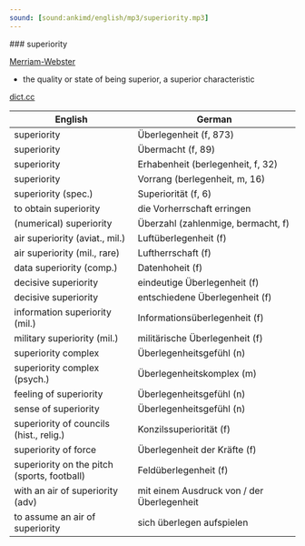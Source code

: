 ```yaml
---
sound: [sound:ankimd/english/mp3/superiority.mp3]
---
```


\### superiority

[Merriam-Webster](https://www.merriam-webster.com/dictionary/superiority)

- the quality or state of being superior, a superior characteristic

[dict.cc](https://www.dict.cc/superiority)

| English        | German       |
| -------------- | ------------ |
| superiority | Überlegenheit (f, 873) |
| superiority | Übermacht (f, 89) |
| superiority | Erhabenheit (berlegenheit, f, 32) |
| superiority | Vorrang (berlegenheit, m, 16) |
| superiority (spec.) | Superiorität (f, 6) |
| to obtain superiority | die Vorherrschaft erringen |
| (numerical) superiority | Überzahl (zahlenmige, bermacht, f) |
| air superiority (aviat., mil.) | Luftüberlegenheit (f) |
| air superiority (mil., rare) | Luftherrschaft (f) |
| data superiority (comp.) | Datenhoheit (f) |
| decisive superiority | eindeutige Überlegenheit (f) |
| decisive superiority | entschiedene Überlegenheit (f) |
| information superiority (mil.) | Informationsüberlegenheit (f) |
| military superiority (mil.) | militärische Überlegenheit (f) |
| superiority complex | Überlegenheitsgefühl (n) |
| superiority complex (psych.) | Überlegenheitskomplex (m) |
| feeling of superiority | Überlegenheitsgefühl (n) |
| sense of superiority | Überlegenheitsgefühl (n) |
| superiority of councils (hist., relig.) | Konzilssuperiorität (f) |
| superiority of force | Überlegenheit der Kräfte (f) |
| superiority on the pitch (sports, football) | Feldüberlegenheit (f) |
| with an air of superiority (adv) | mit einem Ausdruck von / der Überlegenheit |
| to assume an air of superiority | sich überlegen aufspielen |
